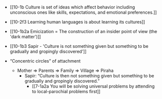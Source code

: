 - [[10-1b Culture is set of ideas which affect behavior including unconscious ones like skills, expectations, and emotional preferences.]]
- [[10-2f3 Learning human languages is about learning its cultures]]

- [[10-1b2a Emicization = The construction of an insider point of view (the 'dark matter')]]
- [[10-1b3 Sapir - 'Culture is not something given but something to be gradually and gropingly discovered']]

- “Concentric circles” of attachment
    - Mother ⇒ Parents ⇒ Family ⇒ Village ⇒ Piraha
	    - Sapir: “Culture is then not something given but something to be gradually and gropingly discovered.”
		    - [[7-1a2a You will be solving universal problems by attending to local-parochial problems first]]
